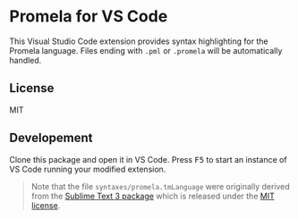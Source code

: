 # Promela for VS Code

This Visual Studio Code extension provides syntax highlighting for the Promela language. Files ending with `.pml` or `.promela` will be automatically handled.

## License

MIT

## Developement

Clone this package and open it in VS Code. Press <kbd>F5</kbd> to start an instance of VS Code running your modified extension.

> Note that the file `syntaxes/promela.tmLanguage` were originally derived from the [Sublime Text 3 package](https://github.com/corbanmailloux/sublime-promela-spin) which is released under the [MIT license](https://github.com/corbanmailloux/sublime-promela-spin/blob/4adc43d288d597c746773f360e368305074f5772/LICENSE.txt).
